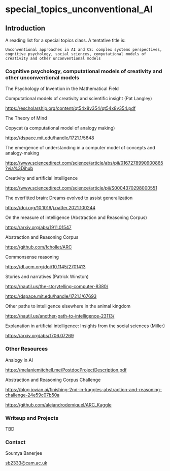 # special_topics_unconventional_AI


## Introduction

A reading list for a special topics class. A tentative title is: 

`Unconventional approaches in AI and CS: complex systems perspectives, cognitive psychology, social sciences, computational models of creativity and other unconventional models`



### Cognitive psychology, computational models of creativity and other unconventional models

The Psychology of Invention in the Mathematical Field

Computational models of creativity and scientific insight (Pat Langley)

https://escholarship.org/content/qt54x8v354/qt54x8v354.pdf

The Theory of Mind

Copycat (a computational model of analogy making)

https://dspace.mit.edu/handle/1721.1/5648

The emergence of understanding in a computer model of concepts and analogy-making

https://www.sciencedirect.com/science/article/abs/pii/0167278990900865?via%3Dihub


Creativity and artificial intelligence

https://www.sciencedirect.com/science/article/pii/S0004370298000551

The overfitted brain: Dreams evolved to assist generalization

https://doi.org/10.1016/j.patter.2021.100244

On the measure of intelligence (Abstraction and Reasoning Corpus)

https://arxiv.org/abs/1911.01547

Abstraction and Reasoning Corpus

https://github.com/fchollet/ARC



Commonsense reasoning

https://dl.acm.org/doi/10.1145/2701413

Stories and narratives (Patrick Winston)

https://nautil.us/the-storytelling-computer-8380/

https://dspace.mit.edu/handle/1721.1/67693

Other paths to intelligence elsewhere in the animal kingdom

https://nautil.us/another-path-to-intelligence-23113/

Explanation in artificial intelligence: Insights from the social sciences (Miller)

https://arxiv.org/abs/1706.07269



### Other Resources

Analogy in AI

https://melaniemitchell.me/PostdocProjectDescription.pdf

Abstraction and Reasoning Corpus Challenge

https://blog.jovian.ai/finishing-2nd-in-kaggles-abstraction-and-reasoning-challenge-24e59c07b50a

https://github.com/alejandrodemiquel/ARC_Kaggle


### Writeup and Projects

TBD



### Contact

Soumya Banerjee

sb2333@cam.ac.uk
